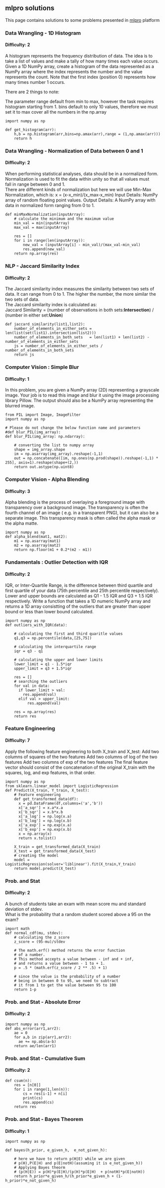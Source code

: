 ## mlpro solutions

This page contains solutions to some problems presented in [mlpro](https://mlpro.io/problems/) platform



### Data Wrangling - 1D Histogram
#### Difficulty: 2

A histogram represents the frequency distribution of data. The idea is to take a list of values and make a tally of how many times each value occurs.
Given a 1D NumPy array, create a histogram of the data represented as a NumPy array where the index represents the number and the value represents the count. Note that the first index (position 0) represents how many times number 1 occurs.

There are 2 things to note:

The parameter range default from min to max, however the task requires histogram starting from 1.
bins default to only 10 values, therefore we must set it to max cover all the numbers in the np.array
```
import numpy as np

def get_histogram(arr):
    h,b = np.histogram(arr,bins=np.amax(arr),range = (1,np.amax(arr)))
    return h
```
### Data Wrangling - Normalization of Data between 0 and 1
#### Difficulty: 2
When performing statistical analyses, data should be in a normalized form.   
Normalization is used to fit the data within unity so that all values must    
fall in range between 0 and 1.     
There are different kinds of normalization but here we will use Min-Max Normalization, which is:
x = (x-x_min)/(x_max-x_min)
Input Details: NumPy array of random floating point values.
Output Details: A NumPy array with data in normalized form ranging from 0 to 1.
```
def minMaxNormalization(inputArray):
    # calculate the minimum and the maximum value
    min_val = min(inputArray)
    max_val = max(inputArray)
    
    res = []
    for i in range(len(inputArray)):
        new_val = (inputArray[i] - min_val)/(max_val-min_val)
        res.append(new_val)
    return np.array(res)
 ```

### NLP -  Jaccard Similarity Index
#### Difficulty: 2
The Jaccard similarity index measures the similarity between two sets of data. It can range from 0 to 1. The higher the number, the more similar the two sets of data.   
The Jaccard similarity index is calculated as:   
Jaccard Similarity = (number of observations in both sets:**Intersection**) / (number in either set:**Union**)
```
def jaccard_similarity(list1,list2):
    number_of_elements_in_either_sets = len(list(set(list1).intersection(list2)))
    number_of_elements_in_both_sets   = len(list1) + len(list2) - number_of_elements_in_either_sets
    js = number_of_elements_in_either_sets / number_of_elements_in_both_sets 
    return js
```

### Computer Vision : Simple Blur
#### Difficulty: 1

In this problem, you are given a NumPy array (2D) representing a grayscale image. Your job is to read this image and blur it using the image processing library Pillow. The output should also be a NumPy array representing the blurred image.   
```
from PIL import Image, ImageFilter
import numpy as np

# Please do not change the below function name and parameters
#def blur_PIL(img_array):
def blur_PIL(img_array: np.ndarray):
    
    # converting the list to numpy array
    shape = img_array.shape
    im = np.asarray(img_array).reshape(-1,1)
    out = np.concatenate([im, np.ones(np.prod(shape)).reshape(-1,1) * 255], axis=1).reshape(shape+(2,))
    return out.astype(np.uint8)   
```
### Computer Vision - Alpha Blending
#### Difficulty: 3

Alpha blending is the process of overlaying a foreground image with transparency over a background image. The transparency is often the fourth channel of an image ( e.g. in a transparent PNG), but it can also be a separate image. This transparency mask is often called the alpha mask or the alpha matte.
```
import numpy as np
def alpha_blend(mat1, mat2):
    m1 = np.asarray(mat1)
    m2 = np.asarray(mat2)
    return np.floor(m1 + 0.2*(m2 - m1))
 ```
### Fundamentals : Outlier Detection with IQR
#### Difficulty: 2
IQR, or Inter-Quartile Range, is the difference between third quartile and first quartile of your data (75th percentile and 25th percentile respectively).
Lower and upper bounds are calculated as Q1 - 1.5 IQR and Q3 + 1.5 IQR respectively.
Write a function that takes a 1D numeric NumPy array and returns a 1D array consistting of the outliers that are greater than upper bound or less than lower bound calculated.


```
import numpy as np
def outliers_with_IQR(data):
    
    # calculating the first and third quaritle values
    q1,q3 = np.percentile(data,[25,75])
    
    # calculating the interquartile range
    iqr = q3 - q1
    
    # calculating the upper and lower limits
    lower_limit = q1 - 1.5*iqr
    upper_limit = q3 + 1.5*iqr
    
    res = []
    # searching the outliers
    for val in data:
      if lower_limit > val:
        res.append(val)
      elif val > upper_limit:
          res.append(val)
    
    res = np.array(res)
    return res
```
### Feature Engineering
#### Difficulty: 7
Apply the following feature engineering to both X_train and X_test:
Add two columns of squares of the two features
Add two columns of log of the two features
Add two columns of exp of the two features
The final feature vector should consist of the concatenation of the original X_train with the squares, log, and exp features, in that order.
```
import numpy as np
from sklearn.linear_model import LogisticRegression
def Predict(X_train, Y_train, X_test):
    # Feature engineering
    def get_transformed_data(df):
      x = pd.DataFrame(df,columns=('a','b'))
      x['a_sqr'] = x.a*x.a
      x['b_sqr'] = x.b*x.b
      x['a_log'] = np.log(x.a)
      x['b_log'] = np.log(x.b)
      x['a_exp'] = np.exp(x.a)
      x['b_exp'] = np.exp(x.b)
      x = np.array(x)
      return x.tolist()
      
    X_train = get_transformed_data(X_train)
    X_test = get_transformed_data(X_test)
    # creating the model
    model = LogisticRegression(solver='liblinear').fit(X_train,Y_train)
    return model.predict(X_test)
```

### Prob. and Stat
#### Difficulty: 2

A bunch of students take an exam with mean score mu and standard deviation of stdev.   
What is the probability that a random student scored above a 95 on the exam?
```
import math
def normal_cdf(mu, stdev):
    # calculating the z_score
    z_score = (95-mu)/stdev
    
    # The math.erf() method returns the error function 
    # of a number.
    # This method accepts a value between - inf and + inf, 
    # and returns a value between - 1 to + 1.
    p = .5 * (math.erf(z_score / 2 ** .5) + 1)
    
    # since the value is the probability of a number
    # being in between 0 to 95, we need to subtract
    # it from 1 to get the value between 95 to 100
    return 1-p
```

### Prob. and Stat - Absolute Error
#### Difficulty: 2
```
import numpy as np
def abs_error(arr1,arr2):
    ae = 0
    for a,b in zip(arr1,arr2):
      ae += np.abs(a-b)
    return ae/len(arr1)
```


### Prob. and Stat - Cumulative Sum
#### Difficulty: 2

```
def csum(n):
    res = [n[0]]
    for i in range(1,len(n)):
        cs = res[i-1] + n[i]
        print(cs)
        res.append(cs)
    return res
```

### Prob. and Stat - Bayes Theorem
#### Difficulty: 1

```
import numpy as np

def bayes(h_prior, e_given_h,  e_not_given_h):
    
    # here we have to return p(H|E) while we are given 
    # p(H),P(E|H) and p(E|notH)(assuming it is e_not_given_h))
    # Applying Bayes theorm
    # (p(H|E)) = p(H)*p(E|H)/(p(H)*p(E|H)  + p(notH)*p(E|notH))
    return h_prior*e_given_h/(h_prior*e_given_h + (1-h_prior)*e_not_given_h)

```
